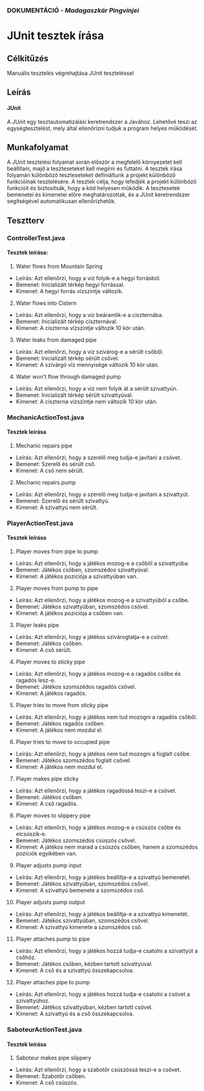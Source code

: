 ### DOKUMENTÁCIÓ - *Madagaszkár Pingvinjei*

#

#

# JUnit tesztek írása
## Célkitűzés
Manuális tesztelés végrehajtása JUnit teszteléssel

## Leírás
#### JUnit
A JUnit egy tesztautomatizálási keretrendszer a Javához. Lehetővé teszi az egységtesztelést, mely által ellenőrizni tudjuk a program helyes működését.

## Munkafolyamat
A JUnit tesztelési folyamat során először a megfelelő környezetet kell beállítani, majd a teszteseteket kell megírni és futtatni. A tesztek írása folyamán különböző teszteseteket definiáltunk a projekt különböző funkcióinak tesztelésére. A tesztek célja, hogy lefedjék a projekt különböző funkcióit és biztosítsák, hogy a kód helyesen működik. A tesztesetek bemenetei és kimenetei előre meghatározottak, és a JUnit keretrendszer segítségével automatikusan ellenőrizhetők.

## Tesztterv
### ControllerTest.java
#### Tesztek leírása:
1. Water flows from Mountain Spring
- Leírás: Azt ellenőrzi, hogy a víz folyik-e a hegyi forrásból.
- Bemenet: Inicializált térkép hegyi forrással.
- Kimenet: A hegyi forrás vízszintje változik.

2. Water flows into Cistern
- Leírás: Azt ellenőrzi, hogy a víz beáramlik-e a ciszternába.
- Bemenet: Inicializált térkép ciszternával.
- Kimenet: A ciszterna vízszintje változik 10 kör után.

3. Water leaks from damaged pipe
- Leírás: Azt ellenőrzi, hogy a víz szivárog-e a sérült csőből.
- Bemenet: Inicializált térkép sérült csővel.
- Kimenet: A szivárgó víz mennyisége változik 10 kör után.

4. Water won't flow through damaged pump
- Leírás: Azt ellenőrzi, hogy a víz nem folyik át a sérült szivattyún.
- Bemenet: Inicializált térkép sérült szivattyúval.
- Kimenet: A ciszterna vízszintje nem változik 10 kör után.

### MechanicActionTest.java
#### Tesztek leírása
1. Mechanic repairs pipe
- Leírás: Azt ellenőrzi, hogy a szerelő meg tudja-e javítani a csövet.
- Bemenet: Szerelő és sérült cső.
- Kimenet: A cső nem sérült.

2. Mechanic repairs pump
- Leírás: Azt ellenőrzi, hogy a szerelő meg tudja-e javítani a szivattyút.
- Bemenet: Szerelő és sérült szivattyú.
- Kimenet: A szivattyú nem sérült.

### PlayerActionTest.java
#### Tesztek leírása
1. Player moves from pipe to pump
- Leírás: Azt ellenőrzi, hogy a játékos mozog-e a csőből a szivattyúba.
- Bemenet: Játékos csőben, szomszédos szivattyúval.
- Kimenet: A játékos pozíciója a szivattyúban van.

2. Player moves from pump to pipe
- Leírás: Azt ellenőrzi, hogy a játékos mozog-e a szivattyúból a csőbe.
- Bemenet: Játékos szivattyúban, szomszédos csővel.
- Kimenet: A játékos pozíciója a csőben van.

3. Player leaks pipe
- Leírás: Azt ellenőrzi, hogy a játékos szivárogtatja-e a csövet.
- Bemenet: Játékos csőben.
- Kimenet: A cső sérült.

4. Player moves to sticky pipe
- Leírás: Azt ellenőrzi, hogy a játékos mozog-e a ragadós csőbe és ragadós lesz-e.
- Bemenet: Játékos szomszédos ragadós csővel.
- Kimenet: A játékos ragadós.

5. Player tries to move from sticky pipe
- Leírás: Azt ellenőrzi, hogy a játékos nem tud mozogni a ragadós csőből.
- Bemenet: Játékos ragadós csőben.
- Kimenet: A játékos nem mozdul el.

6. Player tries to move to occupied pipe
- Leírás: Azt ellenőrzi, hogy a játékos nem tud mozogni a foglalt csőbe.
- Bemenet: Játékos szomszédos foglalt csővel.
- Kimenet: A játékos nem mozdul el.

7. Player makes pipe sticky
- Leírás: Azt ellenőrzi, hogy a játékos ragadóssá teszi-e a csövet.
- Bemenet: Játékos csőben.
- Kimenet: A cső ragadós.

8. Player moves to slippery pipe
- Leírás: Azt ellenőrzi, hogy a játékos mozog-e a csúszós csőbe és elcsúszik-e.
- Bemenet: Játékos szomszédos csúszós csővel.
- Kimenet: A játékos nem marad a csúszós csőben, hanem a szomszédos pozíciók egyikében van.

9. Player adjusts pump input
- Leírás: Azt ellenőrzi, hogy a játékos beállítja-e a szivattyú bemenetét.
- Bemenet: Játékos szivattyúban, szomszédos csővel.
- Kimenet: A szivattyú bemenete a szomszédos cső.

10. Player adjusts pump output
- Leírás: Azt ellenőrzi, hogy a játékos beállítja-e a szivattyú kimenetét.
- Bemenet: Játékos szivattyúban, szomszédos csővel.
- Kimenet: A szivattyú kimenete a szomszédos cső.

11. Player attaches pump to pipe
- Leírás: Azt ellenőrzi, hogy a játékos hozzá tudja-e csatolni a szivattyút a csőhöz.
- Bemenet: Játékos csőben, kézben tartott szivattyúval.
- Kimenet: A cső és a szivattyú összekapcsolva.

12. Player attaches pipe to pump
- Leírás: Azt ellenőrzi, hogy a játékos hozzá tudja-e csatolni a csövet a szivattyúhoz.
- Bemenet: Játékos szivattyúban, kézben tartott csővel.
- Kimenet: A szivattyú és a cső összekapcsolva.

### SaboteurActionTest.java
#### Tesztek leírása
1. Saboteur makes pipe slippery
- Leírás: Azt ellenőrzi, hogy a szabotőr csúszóssá teszi-e a csövet.
- Bemenet: Szabotőr csőben.
- Kimenet: A cső csúszós.